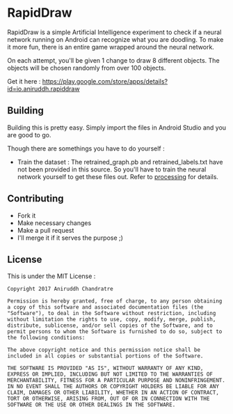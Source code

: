 # RapidDraw

RapidDraw is a simple Artificial Intelligence experiment to check if a neural network running on Android can recognize what you are doodling. To make it more fun, there is an entire game wrapped around the neural network. 

On each attempt, you'll be given 1 change to draw 8 different objects. The objects will be chosen randomly from over 100 objects. 


Get it here : https://play.google.com/store/apps/details?id=io.aniruddh.rapiddraw

## Building

Building this is pretty easy. Simply import the files in Android Studio and you are good to go. 

Though there are somethings you have to do yourself : 

* Train the dataset : The retrained_graph.pb and retrained_labels.txt have not been provided in this source. So you'll have to train the neural network yourself to get these files out. Refer to [processing](https://github.com/C-Aniruddh/RapidDraw/processing) for details.


## Contributing

* Fork it
* Make necessary changes
* Make a pull request
* I'll merge it if it serves the purpose ;)


## License

This is under the MIT License : 

```
Copyright 2017 Aniruddh Chandratre

Permission is hereby granted, free of charge, to any person obtaining a copy of this software and associated documentation files (the "Software"), to deal in the Software without restriction, including without limitation the rights to use, copy, modify, merge, publish, distribute, sublicense, and/or sell copies of the Software, and to permit persons to whom the Software is furnished to do so, subject to the following conditions:

The above copyright notice and this permission notice shall be included in all copies or substantial portions of the Software.

THE SOFTWARE IS PROVIDED "AS IS", WITHOUT WARRANTY OF ANY KIND, EXPRESS OR IMPLIED, INCLUDING BUT NOT LIMITED TO THE WARRANTIES OF MERCHANTABILITY, FITNESS FOR A PARTICULAR PURPOSE AND NONINFRINGEMENT. IN NO EVENT SHALL THE AUTHORS OR COPYRIGHT HOLDERS BE LIABLE FOR ANY CLAIM, DAMAGES OR OTHER LIABILITY, WHETHER IN AN ACTION OF CONTRACT, TORT OR OTHERWISE, ARISING FROM, OUT OF OR IN CONNECTION WITH THE SOFTWARE OR THE USE OR OTHER DEALINGS IN THE SOFTWARE.
```

